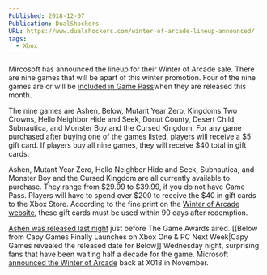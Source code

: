 ```yaml
---
Published: 2018-12-07
Publication: DualShockers
URL: https://www.dualshockers.com/winter-of-arcade-lineup-announced/
tags:
  - Xbox
---
```

Mircosoft has announced the lineup for their Winter of Arcade sale. There are nine games that will be apart of this winter promotion. Four of the nine games are or will be [included in Game Pass](https://www.dualshockers.com/xbox-game-pass-december-2018/)when they are released this month.

The nine games are Ashen, Below, Mutant Year Zero, Kingdoms Two Crowns, Hello Neighbor Hide and Seek, Donut County, Desert Child, Subnautica, and Monster Boy and the Cursed Kingdom. For any game purchased after buying one of the games listed, players will receive a $5 gift card. If players buy all nine games, they will receive $40 total in gift cards.

Ashen, Mutant Year Zero, Hello Neighbor Hide and Seek, Subnautica, and Monster Boy and the Cursed Kingdom are all currently available to purchase. They range from $29.99 to $39.99, if you do not have Game Pass. Players will have to spend over $200 to receive the $40 in gift cards to the Xbox Store. According to the fine print on the [Winter of Arcade website](https://www.xbox.com/en-US/promotions/sales/winter-of-arcade?ocid=Evergreen_soc_omc_xbo_tw_Photo_buy_12.6.9), these gift cards must be used within 90 days after redemption.

[Ashen was released last night](https://www.dualshockers.com/ashen-launch-trailer-leak-the-game-awards/) just before The Game Awards aired. [[Below from Capy Games Finally Launches on Xbox One & PC Next Week|Capy Games revealed the released date for Below]] Wednesday night, surprising fans that have been waiting half a decade for the game. Microsoft [announced the Winter of Arcade](https://www.dualshockers.com/winter-arcade-soon-coming-xbox-one-details-come-game-awards/) back at X018 in November.